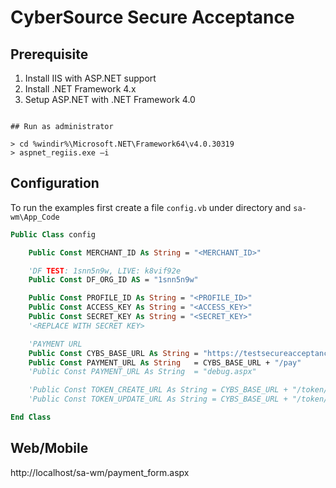 CyberSource Secure Acceptance
=============================

## Prerequisite

1. Install IIS with ASP.NET support
2. Install .NET Framework 4.x
3. Setup ASP.NET with .NET Framework 4.0

```batch

## Run as administrator

> cd %windir%\Microsoft.NET\Framework64\v4.0.30319
> aspnet_regiis.exe –i
```

## Configuration

To run the examples first create a file `config.vb` under directory and `sa-wm\App_Code`

```vb
Public Class config

	Public Const MERCHANT_ID As String = "<MERCHANT_ID>"

	'DF TEST: 1snn5n9w, LIVE: k8vif92e 
	Public Const DF_ORG_ID AS = "1snn5n9w"

    Public Const PROFILE_ID As String = "<PROFILE_ID>"
    Public Const ACCESS_KEY As String = "<ACCESS_KEY>"
    Public Const SECRET_KEY As String = "<SECRET_KEY>"
	'<REPLACE WITH SECRET KEY>

	'PAYMENT URL
	Public Const CYBS_BASE_URL As String = "https://testsecureacceptance.cybersource.com"
	Public Const PAYMENT_URL As String   = CYBS_BASE_URL + "/pay"
	'Public Const PAYMENT_URL As String  = "debug.aspx"

	'Public Const TOKEN_CREATE_URL As String = CYBS_BASE_URL + "/token/create"
    'Public Const TOKEN_UPDATE_URL As String = CYBS_BASE_URL + "/token/update"

End Class
```

## Web/Mobile
http://localhost/sa-wm/payment_form.aspx
